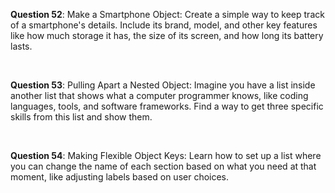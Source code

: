 <p><b>Question 52</b>: Make a Smartphone Object: Create a simple way to keep track of a smartphone's details. Include its brand, model, and other key features like how much storage it has, the size of its screen, and how long its battery lasts.
</p>
<br>
<p><b>Question 53</b>: Pulling Apart a Nested Object: Imagine you have a list inside another list that shows what a computer programmer knows, like coding languages, tools, and software frameworks. Find a way to get three specific skills from this list and show them.
</p>
<br>
<p><b>Question 54</b>: Making Flexible Object Keys: Learn how to set up a list where you can change the name of each section based on what you need at that moment, like adjusting labels based on user choices.</p>
<br>